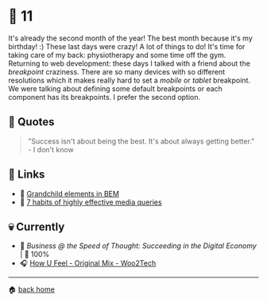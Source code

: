 # :pushpin: 11

It's already the second month of the year! The best month because it's my birthday! :) These last days were crazy! A lot of things to do! It's time for taking care of my back: physiotherapy and some time off the gym. Returning to web development: these days I talked with a friend about the _breakpoint_ craziness. There are so many devices with so different resolutions which it makes really hard to set a _mobile_ or _tablet_ breakpoint. We were talking about defining some default breakpoints or each component has its breakpoints. I prefer the second option.

## :speech_balloon: Quotes

> "Success isn't about being the best. It's about always getting better." - I don't know

## :link: Links

* :pencil: [Grandchild elements in BEM](https://assortment.io/posts/grandchild-elements-bem-css)
* :pencil: [7 habits of highly effective media queries](http://bradfrost.com/blog/post/7-habits-of-highly-effective-media-queries/#content)
 
## :skull: Currently

* :book: _Business @ the Speed of Thought: Succeeding in the Digital Economy_ | :running: 100%
* :headphones: [How U Feel - Original Mix - Woo2Tech](https://open.spotify.com/track/1BLhyU89d97DDUyGE3Tu2j?si=VSYMyeW4TSCoHLY8mjnudg)

---

:house: [back home](../../../..#home)
